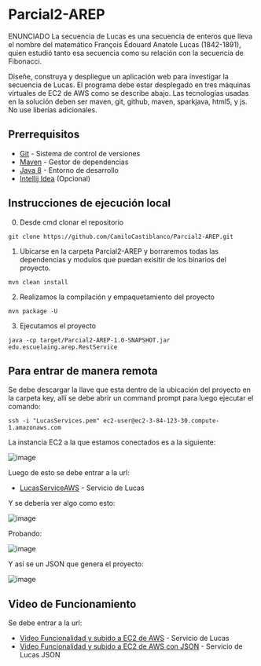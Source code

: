 # Parcial2-AREP
ENUNCIADO
La secuencia de Lucas es una secuencia de enteros que lleva el nombre del matemático François Édouard Anatole Lucas (1842-1891), quien estudió tanto esa secuencia como su relación con la secuencia de Fibonacci.

Diseñe, construya y despliegue un aplicación web para investigar la secuencia de Lucas. El programa debe estar desplegado en tres máquinas virtuales de EC2 de AWS como se describe abajo. Las tecnologías usadas en la solución deben ser maven, git, github, maven, sparkjava, html5, y js. No use liberías adicionales.
## **Prerrequisitos**

-   [Git](https://git-scm.com/downloads) - Sistema de control de versiones
-   [Maven](https://maven.apache.org/download.cgi) - Gestor de dependencias
-   [Java 8](https://www.java.com/download/ie_manual.jsp) - Entorno de desarrollo
-   [Intellij Idea](https://www.jetbrains.com/es-es/idea/download/) (Opcional)


## **Instrucciones de ejecución local**

0. Desde cmd clonar el repositorio

```git
git clone https://github.com/CamiloCastiblanco/Parcial2-AREP.git
```


1. Ubicarse en la carpeta Parcial2-AREP y borraremos todas las dependencias y modulos que puedan exisitir de los binarios del proyecto.
```maven
mvn clean install
```

2. Realizamos la compilación y empaquetamiento del proyecto
```maven
mvn package -U
```

3. Ejecutamos el proyecto
```maven
java -cp target/Parcial2-AREP-1.0-SNAPSHOT.jar edu.escuelaing.arep.RestService
```
## Para entrar de manera remota
Se debe descargar la llave que esta dentro de la ubicación del proyecto en la carpeta key, allí se debe abrir un command prompt para luego ejecutar el comando:
```
ssh -i "LucasServices.pem" ec2-user@ec2-3-84-123-30.compute-1.amazonaws.com
```
La  instancia EC2 a la que estamos conectados es a la siguiente:

![image](https://github.com/CamiloCastiblanco/Parcial2-AREP/assets/69698380/82320cf5-cd00-4300-98bd-872aa98be1ea)

Luego de esto se debe entrar a la url:
- [LucasServiceAWS](http://ec2-3-84-123-30.compute-1.amazonaws.com:4567/index.html) - Servicio de Lucas

Y se debería ver algo como esto: 

![image](https://github.com/CamiloCastiblanco/Parcial2-AREP/assets/69698380/c38a28eb-7ea4-42bf-968d-ccf63f070eee)

Probando:

![image](https://github.com/CamiloCastiblanco/Parcial2-AREP/assets/69698380/a1e3634f-4199-4143-b90a-ccb1c236c6aa)

Y así se un JSON que genera el proyecto:

![image](https://github.com/CamiloCastiblanco/Parcial2-AREP/assets/69698380/45aae4c9-0044-444d-b83f-74dd9f51f4e9)



## Video de Funcionamiento
Se debe entrar a la url:
- [Video Funcionalidad y subido a EC2 de AWS](https://drive.google.com/file/d/1p1ejClNdA3thVp6QqDcy3tIdMIHfJ5cx) - Servicio de Lucas 
- [Video Funcionalidad y subido a EC2 de AWS con JSON](https://drive.google.com/file/d/1gUxkzhaYFRy5CNgbVoYUrSgmBRX_r0B-/view?pli=1) - Servicio de Lucas JSON 


